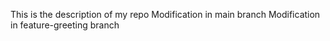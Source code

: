 This is the description of my repo
Modification in main branch 
Modification in feature-greeting branch 
